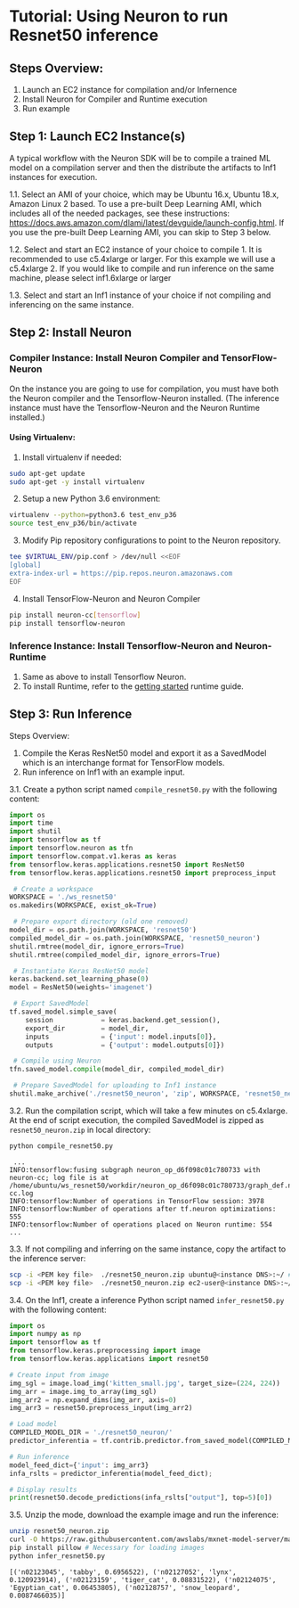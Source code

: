 # Tutorial: Using Neuron to run Resnet50 inference

## Steps Overview:

1. Launch an EC2 instance for compilation and/or Infernence
2. Install Neuron for Compiler and Runtime execution
3. Run example

## Step 1: Launch EC2 Instance(s)

A typical workflow with the Neuron SDK will be to compile a trained ML model on a compilation server and then the distribute the artifacts to Inf1 instances for execution.

1.1. Select an AMI of your choice, which may be Ubuntu 16.x, Ubuntu 18.x, Amazon Linux 2 based. To use a pre-built Deep Learning AMI, which includes all of the needed packages, see these instructions: https://docs.aws.amazon.com/dlami/latest/devguide/launch-config.html. If you use the pre-built Deep Learning AMI, you can skip to Step 3 below.

1.2. Select and start an EC2 instance of your choice to compile
    1. It is recommended to use c5.4xlarge or larger. For this example we will use a c5.4xlarge
    2. If you would like to compile and run inference on the same machine, please select inf1.6xlarge or larger

1.3. Select and start an Inf1 instance of your choice if not compiling and inferencing on the same instance.

## Step 2: Install Neuron

### Compiler Instance: Install Neuron Compiler and TensorFlow-Neuron

On the instance you are going to use for compilation, you must have both the Neuron compiler and the Tensorflow-Neuron installed. (The inference instance must have the Tensorflow-Neuron and the Neuron Runtime installed.)

#### Using Virtualenv:

1. Install virtualenv if needed:
```bash
sudo apt-get update
sudo apt-get -y install virtualenv
```
2. Setup a new Python 3.6 environment:
```bash
virtualenv --python=python3.6 test_env_p36
source test_env_p36/bin/activate
```
3. Modify Pip repository configurations to point to the Neuron repository.
```bash
tee $VIRTUAL_ENV/pip.conf > /dev/null <<EOF
[global]
extra-index-url = https://pip.repos.neuron.amazonaws.com
EOF
```
4. Install TensorFlow-Neuron and Neuron Compiler
```bash
pip install neuron-cc[tensorflow]
pip install tensorflow-neuron
```

### Inference Instance: Install Tensorflow-Neuron and Neuron-Runtime

1. Same as above to install Tensorflow Neuron.
2. To install Runtime, refer to the [getting started](./../neuron-runtime/readme.md) runtime guide.

## Step 3: Run Inference

Steps Overview:
1. Compile the Keras ResNet50 model and export it as a SavedModel which is an interchange format for TensorFlow models.
2. Run inference on Inf1 with an example input.

3.1. Create a python script named `compile_resnet50.py` with the following content:
```python
import os
import time
import shutil
import tensorflow as tf
import tensorflow.neuron as tfn
import tensorflow.compat.v1.keras as keras
from tensorflow.keras.applications.resnet50 import ResNet50
from tensorflow.keras.applications.resnet50 import preprocess_input

 # Create a workspace
WORKSPACE = './ws_resnet50'
os.makedirs(WORKSPACE, exist_ok=True)

 # Prepare export directory (old one removed)
model_dir = os.path.join(WORKSPACE, 'resnet50')
compiled_model_dir = os.path.join(WORKSPACE, 'resnet50_neuron')
shutil.rmtree(model_dir, ignore_errors=True)
shutil.rmtree(compiled_model_dir, ignore_errors=True)

 # Instantiate Keras ResNet50 model
keras.backend.set_learning_phase(0)
model = ResNet50(weights='imagenet')

 # Export SavedModel
tf.saved_model.simple_save(
    session            = keras.backend.get_session(),
    export_dir         = model_dir,
    inputs             = {'input': model.inputs[0]},
    outputs            = {'output': model.outputs[0]})

 # Compile using Neuron
tfn.saved_model.compile(model_dir, compiled_model_dir)    

 # Prepare SavedModel for uploading to Inf1 instance
shutil.make_archive('./resnet50_neuron', 'zip', WORKSPACE, 'resnet50_neuron')
```
3.2. Run the compilation script, which will take a few minutes on c5.4xlarge. At the end of script execution, the compiled SavedModel is zipped as `resnet50_neuron.zip` in local directory:
```bash
python compile_resnet50.py
```
```
 ...
INFO:tensorflow:fusing subgraph neuron_op_d6f098c01c780733 with neuron-cc; log file is at /home/ubuntu/ws_resnet50/workdir/neuron_op_d6f098c01c780733/graph_def.neuron-cc.log
INFO:tensorflow:Number of operations in TensorFlow session: 3978
INFO:tensorflow:Number of operations after tf.neuron optimizations: 555
INFO:tensorflow:Number of operations placed on Neuron runtime: 554
...
```

3.3. If not compiling and inferring on the same instance, copy the artifact to the inference server:
```bash
scp -i <PEM key file>  ./resnet50_neuron.zip ubuntu@<instance DNS>:~/ # Ubuntu
scp -i <PEM key file>  ./resnet50_neuron.zip ec2-user@<instance DNS>:~/  # AML2
```
3.4. On the Inf1, create a inference Python script named `infer_resnet50.py` with the following content:
```python
import os
import numpy as np
import tensorflow as tf
from tensorflow.keras.preprocessing import image
from tensorflow.keras.applications import resnet50

# Create input from image
img_sgl = image.load_img('kitten_small.jpg', target_size=(224, 224))
img_arr = image.img_to_array(img_sgl)
img_arr2 = np.expand_dims(img_arr, axis=0)
img_arr3 = resnet50.preprocess_input(img_arr2)

# Load model
COMPILED_MODEL_DIR = './resnet50_neuron/'
predictor_inferentia = tf.contrib.predictor.from_saved_model(COMPILED_MODEL_DIR)

# Run inference
model_feed_dict={'input': img_arr3}
infa_rslts = predictor_inferentia(model_feed_dict);

# Display results
print(resnet50.decode_predictions(infa_rslts["output"], top=5)[0])
```

3.5. Unzip the mode, download the example image and run the inference:
```bash
unzip resnet50_neuron.zip
curl -O https://raw.githubusercontent.com/awslabs/mxnet-model-server/master/docs/images/kitten_small.jpg
pip install pillow # Necessary for loading images
python infer_resnet50.py
```
```
[('n02123045', 'tabby', 0.6956522), ('n02127052', 'lynx', 0.120923914), ('n02123159', 'tiger_cat', 0.08831522), ('n02124075', 'Egyptian_cat', 0.06453805), ('n02128757', 'snow_leopard', 0.0087466035)]
```
